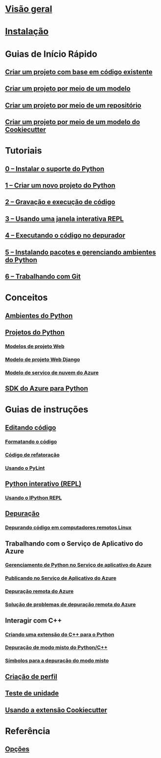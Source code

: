 # [Visão geral](overview-of-python-tools-for-visual-studio.md)
# [Instalação](installing-python-support-in-visual-studio.md)
# Guias de Início Rápido
## [Criar um projeto com base em código existente](quickstart-01-project-from-existing.md)
## [Criar um projeto por meio de um modelo](quickstart-02-python-in-visual-studio-project-from-template.md)
## [Criar um projeto por meio de um repositório](quickstart-03-python-in-visual-studio-project-from-repository.md)
## [Criar um projeto por meio de um modelo do Cookiecutter](quickstart-04-python-in-visual-studio-project-from-cookiecutter.md)
# Tutoriais
## [0 – Instalar o suporte do Python](tutorial-working-with-python-in-visual-studio-step-00-installation.md)
## [1 – Criar um novo projeto do Python](tutorial-working-with-python-in-visual-studio-step-01-create-project.md)
## [2 – Gravação e execução de código](tutorial-working-with-python-in-visual-studio-step-02-writing-code.md)
## [3 – Usando uma janela interativa REPL](tutorial-working-with-python-in-visual-studio-step-03-interactive-repl.md)
## [4 – Executando o código no depurador](tutorial-working-with-python-in-visual-studio-step-04-debugging.md)
## [5 – Instalando pacotes e gerenciando ambientes do Python](tutorial-working-with-python-in-visual-studio-step-05-installing-packages.md)
## [6 – Trabalhando com Git](tutorial-working-with-python-in-visual-studio-step-06-working-with-git.md)
# Conceitos
## [Ambientes do Python](managing-python-environments-in-visual-studio.md)
## [Projetos do Python](managing-python-projects-in-visual-studio.md)
### [Modelos de projeto Web](python-web-application-project-templates.md)
### [Modelo de projeto Web Django](python-django-web-application-project-template.md)
### [Modelo de serviço de nuvem do Azure](python-azure-cloud-service-project-template.md)
## [SDK do Azure para Python](azure-sdk-for-python.md)
# Guias de instruções
## [Editando código](editing-python-code-in-visual-studio.md)
### [Formatando o código](formatting-python-code.md)
### [Código de refatoração](refactoring-python-code.md)
### [Usando o PyLint](linting-python-code.md)
## [Python interativo (REPL)](python-interactive-repl-in-visual-studio.md)
### [Usando o IPython REPL](interactive-repl-ipython.md)
## [Depuração](debugging-python-in-visual-studio.md)
### [Depurando código em computadores remotos Linux](debugging-python-code-on-remote-linux-machines.md)
## Trabalhando com o Serviço de Aplicativo do Azure
### [Gerenciamento de Python no Serviço de aplicativo do Azure](managing-python-on-azure-app-service.md)
### [Publicando no Serviço de Aplicativo do Azure](publishing-python-web-applications-to-azure-from-visual-studio.md)
### [Depuração remota do Azure](debugging-remote-python-code-on-azure.md)
### [Solução de problemas de depuração remota do Azure](debugging-remote-python-code-on-azure-troubleshooting.md)
## Interagir com C++
### [Criando uma extensão do C++ para o Python](working-with-c-cpp-python-in-visual-studio.md)
### [Depuração de modo misto do Python/C++](debugging-mixed-mode-c-cpp-python-in-visual-studio.md)
### [Símbolos para a depuração do modo misto](debugging-symbols-for-mixed-mode-c-cpp-python.md)
## [Criação de perfil](profiling-python-code-in-visual-studio.md)
## [Teste de unidade](unit-testing-python-in-visual-studio.md)
## [Usando a extensão Cookiecutter](using-python-cookiecutter-templates.md)
# Referência
## [Opções](python-support-options-and-settings-in-visual-studio.md)
